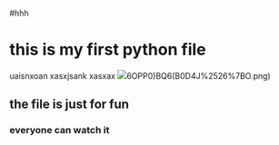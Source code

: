 #hhh

# this is my first python file

uaisnxoan
xasxjsank
xasxax
![](https://github.com/ophwsjtu18/ohw19f/blob/master/student/MZH/LG)6OPP0)BQ6(B0D4J%2526%7BO.png)

## the file is just for fun

### everyone can watch it
